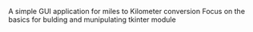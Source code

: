 A simple GUI application for miles to Kilometer conversion
Focus on the basics for bulding and munipulating tkinter module
